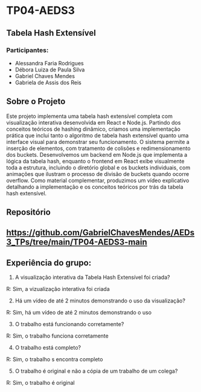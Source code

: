 # TP04-AEDS3
## Tabela Hash Extensível

### Participantes:
- Alessandra Faria Rodrigues
- Débora Luiza de Paula Silva
- Gabriel Chaves Mendes
- Gabriela de Assis dos Reis

## Sobre o Projeto
Este projeto implementa uma tabela hash extensível completa com visualização interativa desenvolvida em React e Node.js. Partindo dos conceitos teóricos de hashing dinâmico, criamos uma implementação prática que inclui tanto o algoritmo de tabela hash extensível quanto uma interface visual para demonstrar seu funcionamento. O sistema permite a inserção de elementos, com tratamento de colisões e redimensionamento dos buckets. Desenvolvemos um backend em Node.js que implementa a lógica da tabela hash, enquanto o frontend em React exibe visualmente toda a estrutura, incluindo o diretório global e os buckets individuais, com animações que ilustram o processo de divisão de buckets quando ocorre overflow. Como material complementar, produzimos um vídeo explicativo detalhando a implementação e os conceitos teóricos por trás da tabela hash extensível.

## Repositório
## https://github.com/GabrielChavesMendes/AEDs3_TPs/tree/main/TP04-AEDS3-main

## Experiência do grupo:
1. A visualização interativa da Tabela Hash Extensível foi criada?
   
R: Sim, a vizualização interativa foi criada

2. Há um vídeo de até 2 minutos demonstrando o uso da visualização?
   
R: Sim, há um vídeo de até 2 minutos demonstrando o uso

3. O trabalho está funcionando corretamente?
   
R: Sim, o trabalho funciona corretamente

4. O trabalho está completo?

R: Sim, o trabalho s encontra completo

5. O trabalho é original e não a cópia de um trabalho de um colega?
   
R: Sim, o trabalho é original 
